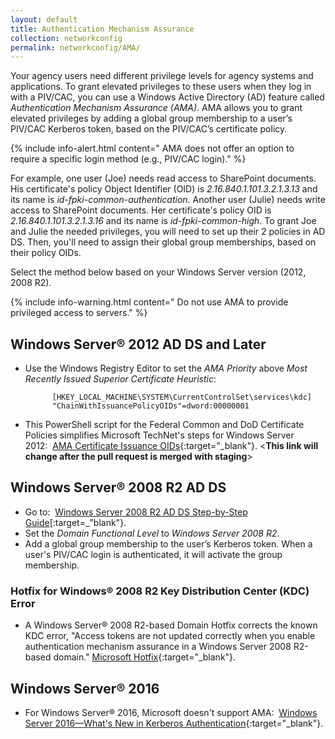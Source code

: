 ```yaml
---
layout: default
title: Authentication Mechanism Assurance
collection: networkconfig
permalink: networkconfig/AMA/
---
```


Your agency users need different privilege levels for agency systems and applications. To grant elevated privileges to these users when they log in with a PIV/CAC, you can use a Windows Active Directory (AD) feature called _Authentication Mechanism Assurance (AMA)_. AMA allows you to grant elevated privileges by adding a global group membership to a user’s PIV/CAC Kerberos token, based on the PIV/CAC’s certificate policy.

{% include info-alert.html content=" AMA does not offer an option to require a specific login method (e.g., PIV/CAC login)." %}

For example, one  user (Joe) needs read access to SharePoint documents. His certificate's policy Object Identifier (OID) is _2.16.840.1.101.3.2.1.3.13_ and its name is _id-fpki-common-authentication_. Another user (Julie) needs write access to SharePoint documents. Her certificate's policy OID is _2.16.840.1.101.3.2.1.3.16_ and its name is _id-fpki-common-high_. To grant Joe and Julie the needed privileges, you will need to set up their 2 policies in AD DS. Then, you'll need to assign their global group memberships, based on their policy OIDs. 

Select the method below based on your Windows Server version (2012, 2008 R2).

{% include info-warning.html content=" Do not use AMA to provide privileged access to servers." %}

## Windows Server® 2012 AD DS and Later

* Use the Windows Registry Editor to set the _AMA Priority_ above _Most Recently Issued Superior Certificate Heuristic_:

            [HKEY_LOCAL_MACHINE\SYSTEM\CurrentControlSet\services\kdc]
            "ChainWithIssuancePolicyOIDs"=dword:00000001

* This PowerShell script for the Federal Common and DoD Certificate Policies simplifies Microsoft TechNet's steps for Windows Server 2012:&nbsp;&nbsp;[AMA Certificate Issuance OIDs](https://github.com/GSA/ficam-scripts/tree/auth-mech-assurance/_AMA){:target="_blank"}. <**This link will change after the pull request is merged with staging**>

## Windows Server® 2008 R2 AD DS

* Go to:&nbsp;&nbsp;[Windows Server 2008 R2 AD DS Step-by-Step Guide](https://technet.microsoft.com/en-us/library/dd378897(v=WS.10).aspx)[:target=_"blank"}.
* Set the _Domain Functional Level_ to _Windows Server 2008 R2_.
* Add a global group membership to the user’s Kerberos token. When a user's PIV/CAC login is authenticated, it will activate the group membership.

### Hotfix for Windows® 2008 R2 Key Distribution Center (KDC) Error

* A Windows Server® 2008 R2-based Domain Hotfix corrects the known KDC error, "Access tokens are not updated correctly when you enable authentication mechanism assurance in a Windows Server 2008 R2-based domain." [Microsoft Hotfix](http://support.microsoft.com/kb/2771254){:target="_blank"}.

## Windows Server® 2016

* For Windows Server® 2016, Microsoft doesn't support AMA:&nbsp;&nbsp;[Windows Server 2016&mdash;What's New in Kerberos Authentication](https://docs.microsoft.com/en-us/windows-server/security/kerberos/whats-new-in-kerberos-authentication){:target="_blank"}. 
